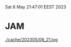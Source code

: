 Sat  6 May 21:47:01 EEST 2023
# JAM
<a href='./cache/202305/06_21.log'>./cache/202305/06_21.log</a>
